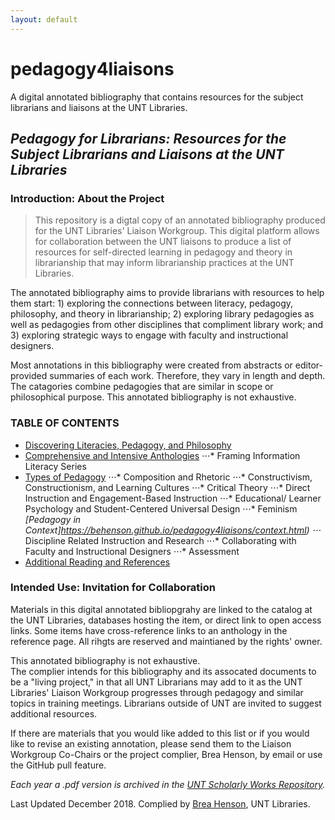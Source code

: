 ```yaml
---
layout: default
---
```

# pedagogy4liaisons
A digital annotated bibliography that contains resources for the subject librarians and liaisons at the UNT Libraries. 

## _Pedagogy for Librarians: Resources for the Subject Librarians and Liaisons at the UNT Libraries_

### Introduction: About the Project
>This repository is a digtal copy of an annotated bibliography produced for the UNT Libraries' Liaison Workgroup. This digital platform allows for collaboration between the UNT liaisons to produce a list of resources for self-directed learning in pedagogy and theory in librarianship that may inform librarianship practices at the UNT Libraries.

The annotated bibliography aims to provide librarians with resources to help them start: 1) exploring the connections between literacy, pedagogy, philosophy, and theory in librarianship; 2) exploring library pedagogies as well as pedagogies from other disciplines that compliment library work; and 3) exploring strategic ways to engage with faculty and instructional designers. 

Most annotations in this bibliography were created from abstracts or editor-provided summaries of each work. Therefore, they vary in length and depth. The catagories combine pedagogies that are similar in scope or philosophical purpose. This annotated bibliography is not exhaustive. 

### TABLE OF CONTENTS
* [Discovering Literacies, Pedagogy, and Philosophy](https://behenson.github.io/pedagogy4liaisons/pedagogy.html)
* [Comprehensive and Intensive Anthologies](https://behenson.github.io/pedagogy4liaisons/anthologies.html)
⋅⋅⋅* Framing Information Literacy Series
* [Types of Pedagogy](https://behenson.github.io/pedagogy4liaisons/types.html)
⋅⋅⋅* Composition and Rhetoric
⋅⋅⋅* Constructivism, Constructionism, and Learning Cultures 
⋅⋅⋅* Critical Theory 
⋅⋅⋅* Direct Instruction and Engagement-Based Instruction
⋅⋅⋅* Educational/ Learner Psychology and Student-Centered Universal Design 
⋅⋅⋅* Feminism
*[Pedagogy in Context]https://behenson.github.io/pedagogy4liaisons/context.html)
⋅⋅⋅* Discipline Related Instruction and Research
⋅⋅⋅* Collaborating with Faculty and Instructional Designers
⋅⋅⋅* Assessment
* [Additional Reading and References](https://behenson.github.io/pedagogy4liaisons/references.html)

### Intended Use: Invitation for Collaboration
Materials in this digital annotated bibliopgrahy are linked to the catalog at the UNT Libraries, databases hosting the item, or direct link to open access links. Some items have cross-reference links to an anthology in the reference page. All rihgts are reserved and maintianed by the rights' owner.

This annotated bibliography is not exhaustive.  
The complier intends for this bibliography and its assocated documents to be a "living project," in that all UNT Librarians may add to it as the UNT Libraries' Liaison Workgroup progresses through pedagogy and similar topics in training meetings. Librarians outside of UNT are invited to suggest additional resources.

If there are materials that you would like added to this list or if you would like to revise an existing annotation, please send them to the Liaison Workgroup Co-Chairs or the project complier, Brea Henson, by email or use the GitHub pull feature. 

_Each year a .pdf version is archived in the [UNT Scholarly Works Repository](/https://digital.library.unt.edu/explore/collections/UNTSW/)._   



Last Updated December 2018. Complied by [Brea Henson](https://www.library.unt.edu/people/brea-henson), UNT Libraries. 
